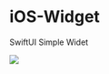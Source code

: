 # iOS-Widget
SwiftUI Simple Widet

![](https://user-images.githubusercontent.com/34529917/140244780-8c2fa5bb-02a9-4698-a267-de5fcc2c793e.gif)
